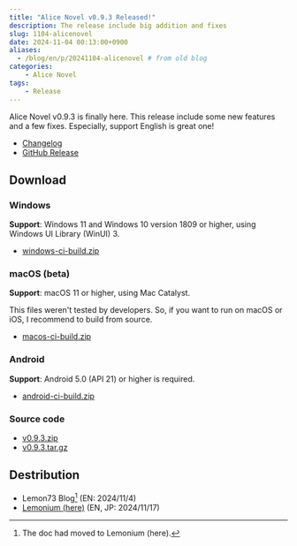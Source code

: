 ```yaml
---
title: "Alice Novel v0.9.3 Released!"
description: The release include big addition and fixes
slug: 1104-alicenovel
date: 2024-11-04 00:13:00+0900
aliases:
  - /blog/en/p/20241104-alicenovel # from old blog
categories:
    - Alice Novel
tags:
    - Release
---
```


Alice Novel v0.9.3 is finally here. This release include some new features and a few fixes. Especially, support English is great one!

- [Changelog](https://github.com/AliceNovel/AliceNovel/blob/v0.9.3/docs/CHANGELOG.md#v093)
- [GitHub Release](https://github.com/AliceNovel/AliceNovel/releases/tag/v0.9.3)

## Download

### Windows

**Support**: Windows 11 and Windows 10 version 1809 or higher, using Windows UI Library (WinUI) 3.

- [windows-ci-build.zip](https://github.com/AliceNovel/AliceNovel/releases/download/v0.9.3/windows-ci-build.zip)

### macOS (beta)

**Support**: macOS 11 or higher, using Mac Catalyst.

This files weren't tested by developers. So, if you want to run on macOS or iOS, I recommend to build from source.

- [macos-ci-build.zip](https://github.com/AliceNovel/AliceNovel/releases/download/v0.9.3/macos-ci-build.zip)

### Android

**Support**: Android 5.0 (API 21) or higher is required.

- [android-ci-build.zip](https://github.com/AliceNovel/AliceNovel/releases/download/v0.9.3/android-ci-build.zip)

### Source code

- [v0.9.3.zip](https://github.com/AliceNovel/AliceNovel/archive/refs/tags/v0.9.3.zip)
- [v0.9.3.tar.gz](https://github.com/AliceNovel/AliceNovel/archive/refs/tags/v0.9.3.tar.gz)

## Destribution

- Lemon73 Blog[^new-website] (EN: 2024/11/4)
- [Lemonium (here)](./) (EN, JP: 2024/11/17)

[^new-website]: The doc had moved to Lemonium (here).
